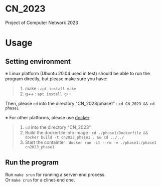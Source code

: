 # CN_2023
Project of Computer Network 2023

# Usage
## Setting environment
※ Linux platform (Ubuntu 20.04 used in test) should be able to run the program directly, but please make sure you have:
> 1. make : ```apt install make```
> 2. g++  : ```apt install g++```<br/>

Then, please ```cd``` into the directory "CN_2023/phase1" : ```cd CN_2023 && cd phase1```<br/>

※ For other platforms, please use [docker][1]:
> 1. ```cd``` into the directory "CN_2023"
> 2. Build the dockerfile into image : ```cd ./phase1/Dockerfile && docker build -t cn2023_phase1 . && cd ../../```
> 3. Start the containter : ```docker run -it --rm -v ./phase1:/phase1 cn2023_phase1```

## Run the program
Run ```make srun``` for running a server-end process. <br/>
Or ```make crun``` for a clinet-end one.

[1]: https://www.docker.com/get-started/
